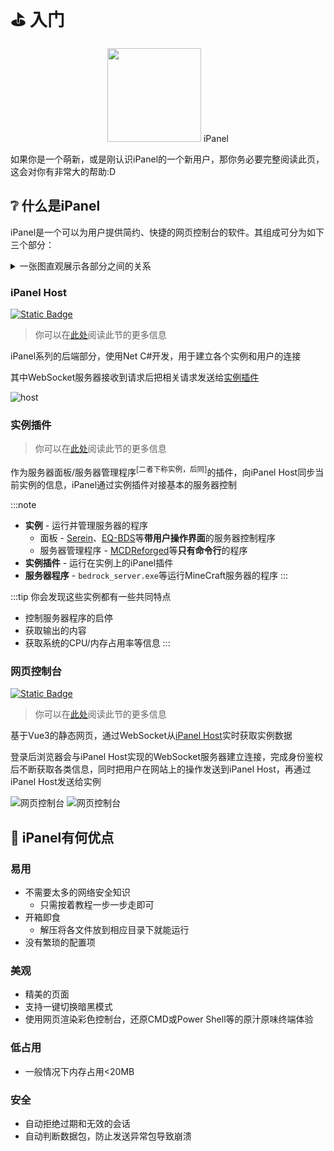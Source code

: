# ⛳ 入门

<p align='center' style={{display:'flex',justifyContent: 'center', alignItems: 'center'}}>
<img src='/img/logo.png' width='150px' />
<span style={{fontSize:'50px',fontWeight:'bolder'}}>
iPanel
</span>

</p>

如果你是一个萌新，或是刚认识iPanel的一个新用户，那你务必要完整阅读此页，这会对你有非常大的帮助:D

## ❔ 什么是iPanel

iPanel是一个可以为用户提供简约、快捷的网页控制台的软件。其组成可分为如下三个部分：

<details>

<summary>
一张图直观展示各部分之间的关系
</summary>

```mermaid
flowchart TB
    subgraph iPanel Host
    ws(["WebSocket服务器"])
    web(["网页服务器"])
    end
    
    subgraph 实例插件
    i1["Serein"]
    i2["MCDReforged"]
    i3["EQ-BDS"]
    i4["..."]
    end
    
    i1 ---> ws
    i2 ---> ws
    i3 ---> ws
    i4 ---> ws

    subgraph 网页控制台
    u1["用户1"]
    u2["用户2"]
    u3["..."]
    website("网页")
    end
    
    web ---> website
    website --- u1
    website --- u2
    website --- u3

    ws --->|"提供实例数据/控制实例"| website
```

</details>

### iPanel Host

[![Static Badge](https://img.shields.io/badge/iPanel_Host-+?style=for-the-badge&logo=github&label=GitHub&labelColor=495867&color=495867)](https://github.com/iPanelDev/iPanel-Host)

>你可以在[此处](guide/host/intro)阅读此节的更多信息

iPanel系列的后端部分，使用Net C#开发，用于建立各个实例和用户的连接

其中WebSocket服务器接收到请求后把相关请求发送给[实例插件](#实例插件)

![host](/img/host.png)

### 实例插件

>你可以在[此处](guide/instance/intro)阅读此节的更多信息

作为服务器面板/服务器管理程序<sup>[二者下称实例，后同]</sup>的插件，向iPanel Host同步当前实例的信息，iPanel通过实例插件对接基本的服务器控制

:::note

- **实例** - 运行并管理服务器的程序
  - 面板 - [Serein](https://serein.cc)、[EQ-BDS](https://www.minebbs.com/threads/eq-bds-3-9.12782/)等**带用户操作界面**的服务器控制程序
  - 服务器管理程序 - [MCDReforged](https://github.com/Fallen-Breath/MCDReforged)等**只有命令行**的程序
- **实例插件** - 运行在实例上的iPanel插件
- **服务器程序** - `bedrock_server.exe`等运行MineCraft服务器的程序
:::

:::tip
你会发现这些实例都有一些共同特点

- 控制服务器程序的启停
- 获取输出的内容
- 获取系统的CPU/内存占用率等信息
:::

### 网页控制台

[![Static Badge](https://img.shields.io/badge/WebConsole-+?style=for-the-badge&logo=github&label=GitHub&labelColor=495867&color=495867)](https://github.com/iPanelDev/WebConsole)

>你可以在[此处](guide/webConsole/intro)阅读此节的更多信息

基于Vue3的静态网页，通过WebSocket从[iPanel Host](#ipanel-host)实时获取实例数据

登录后浏览器会与iPanel Host实现的WebSocket服务器建立连接，完成身份鉴权后不断获取各类信息，同时把用户在网站上的操作发送到iPanel Host，再通过iPanel Host发送给实例

![网页控制台](/img/WebConsole.jpeg#light)
![网页控制台](/img/WebConsole_dark.jpeg#dark)

## 💎 iPanel有何优点

### 易用

- 不需要太多的网络安全知识
  - 只需按着教程一步一步走即可
- 开箱即食
  - 解压将各文件放到相应目录下就能运行
- 没有繁琐的配置项

### 美观

- 精美的页面
- 支持一键切换暗黑模式
- 使用网页渲染彩色控制台，还原CMD或Power Shell等的原汁原味终端体验

### 低占用
  
- 一般情况下内存占用<20MB

### 安全

- 自动拒绝过期和无效的会话
- 自动判断数据包，防止发送异常包导致崩溃
